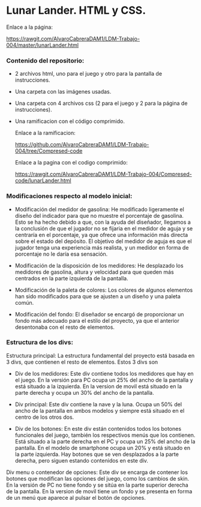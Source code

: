 # Lunar Lander. HTML y CSS.

Enlace a la página:

https://rawgit.com/AlvaroCabreraDAM1/LDM-Trabajo-004/master/lunarLander.html

### Contenido del repositorio:
 
- 2 archivos html, uno para el juego y otro para la pantalla de instrucciones.
- Una carpeta con las imágenes usadas.
- Una carpeta con 4 archivos css (2 para el juego y 2 para la página de instrucciones).
- Una ramificacion con el código comprimido.

  Enlace a la ramificacion: 
  
  https://github.com/AlvaroCabreraDAM1/LDM-Trabajo-004/tree/Compresed-code
  
  Enlace a la pagina con el codigo comprimido: 
  
  https://rawgit.com/AlvaroCabreraDAM1/LDM-Trabajo-004/Compresed-code/lunarLander.html

### Modificaciones respecto al modelo inicial:

- Modificación del medidor de gasolina: He modificado ligeramente el diseño del indicador para que no muestre el porcentaje de gasolina.
Esto se ha hecho debido a que, con la ayuda del diseñador, llegamos a la conclusión de que el jugador no se fijaria en el medidor de
aguja y se centraría en el porcentaje, ya que ofrece una información más directa sobre el estado del depósito. El objetivo del medidor
de aguja es que el jugador tenga una experiencia más realista, y un medidor en forma de porcentaje no le daría esa sensación.

- Modificación de la disposición de los medidores: He desplazado los medidores de gasolina, altura y velocidad para que queden más
centrados en la parte izquierda de la pantalla.

- Modificación de la paleta de colores: Los colores de algunos elementos han sido modificados para que se ajusten a un diseño y una
paleta común.

- Modificación del fondo: El diseñador se encargó de proporcionar un fondo más adecuado para el estilo del proyecto, ya que el anterior
desentonaba con el resto de elementos.

### Estructura de los divs:

Estructura principal: La estructura fundamental del proyecto está basada en 3 divs, que contienen el resto de elementos. Estos 3 divs
son 

- Div de los medidores: Este div contiene todos los medidores que hay en el juego. En la versión para PC ocupa un 25% del ancho de la
pantalla y está situado a la izquierda. En la version de movil está situado en la parte derecha y ocupa un 30% del ancho de la pantalla.

- Div principal: Este div contiene la nave y la luna. Ocupa un 50% del ancho de la pantalla en ambos modelos y siempre está situado en
el centro de los otros dos.

- Div de los botones: En este div están contenidos todos los botones funcionales del juego, también los respectivos menús que los
contienen. Está situado a la parte derecha en el PC y ocupa un 25% del ancho de la pantalla. En el modelo de smartphone ocupa un 20% y
está situado en la parte izquierda. Hay botones que se ven desplazados a la parte derecha, pero siguen estando contenidos en este div.

Div menu o contenedor de opciones: Este div se encarga de contener los botones que modifican las opciones del juego, como los cambios de
skin. En la versión de PC no tiene fondo y se sitúa en la parte superior derecha de la pantalla. En la version de movil tiene un fondo y
se presenta en forma de un menú que aparece al pulsar el botón de opciones.
